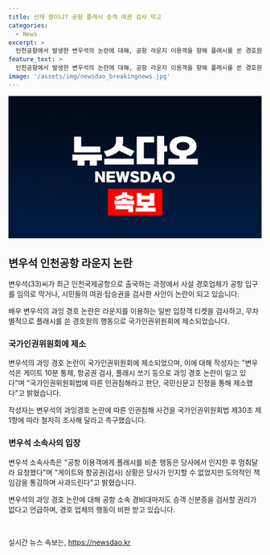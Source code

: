 ```yaml
---
title: 선재 왕이냐? 공항 플래시 승객 여권 검사 막고
categories:
  - News
excerpt: >
  인천공항에서 발생한 변우석의 논란에 대해, 공항 라운지 이용객을 향해 플래시를 쏜 경호원의 행동이 논란이 되었고, 이에 대한 국가인권위원회에 제소된 사실이 알려졌다. 변우석은 공항 출국 과정 중 사설 경호업체가 공항 입구를 임의로 막거나 일반 승객의 여권·탑승권을 검사하는 등의 사례가 발견되었다. 이에 변우석의 소속사는 공항 이용객에게 플래시를 비춘 행동에 대해 도의적 책임을 인정하며 사과했다고 전했다.
feature_text: >
  인천공항에서 발생한 변우석의 논란에 대해, 공항 라운지 이용객을 향해 플래시를 쏜 경호원의 행동이 논란이 되었고, 이에 대한 국가인권위원회에 제소된 사실이 알려졌다. 변우석은 공항 출국 과정 중 사설 경호업체가 공항 입구를 임의로 막거나 일반 승객의 여권·탑승권을 검사하는 등의 사례가 발견되었다. 이에 변우석의 소속사는 공항 이용객에게 플래시를 비춘 행동에 대해 도의적 책임을 인정하며 사과했다고 전했다.
image: '/assets/img/newsdao_breakingnews.jpg'
---
```


<p><img src="/assets/img/newsdao_breakingnews.jpg" alt="pcversion 속보" /></p>

<h2 data-ke-size="size26">변우석 인천공항 라운지 논란</h2>

<p>변우석(33)씨가 최근 인천국제공항으로 출국하는 과정에서 사설 경호업체가 공항 입구를 임의로 막거나, 시민들의 여권·탑승권을 검사한 사안이 논란이 되고 있습니다.</p>

<p data-ke-size="size16">배우 변우석의 과잉 경호 논란은 라운지를 이용하는 일반 입장객 티켓을 검사하고, 무차별적으로 플래시를 쏜 경호원의 행동으로 국가인권위원회에 제소되었습니다.</p>

<h3>국가인권위원회에 제소</h3>

<p>변우석의 과잉 경호 논란이 국가인권위원회에 제소되었으며, 이에 대해 작성자는 "변우석은 게이트 10분 통제, 항공권 검사, 플래시 쏘기 등으로 과잉 경호 논란이 일고 있다"며 "국가인권위원회법에 따른 인권침해라고 판단, 국민신문고 진정을 통해 제소했다"고 밝혔습니다.</p>

<p data-ke-size="size16">작성자는 변우석의 과잉경호 논란에 따른 인권침해 사건을 국가인권위원회법 제30조 제1항에 따라 철저히 조사해 달라고 촉구했습니다.</p>

<h3>변우석 소속사의 입장</h3>

<p>변우석 소속사측은 "공항 이용객에게 플래시를 비춘 행동은 당사에서 인지한 후 멈춰달라 요청했다"며 "게이트와 항공권(검사) 상황은 당사가 인지할 수 없었지만 도의적인 책임감을 통감하며 사과드린다"고 밝혔습니다.</p>

<p data-ke-size="size16">변우석의 과잉 경호 논란에 대해 공항 소속 경비대마저도 승객 신분증을 검사할 권리가 없다고 언급하며, 경호 업체의 행동이 비판 받고 있습니다.</p>

<p data-ke-size="size16">&nbsp;</p>
실시간 뉴스 속보는, <a href="https://newsdao.kr" rel="dofollow">https://newsdao.kr</a>



